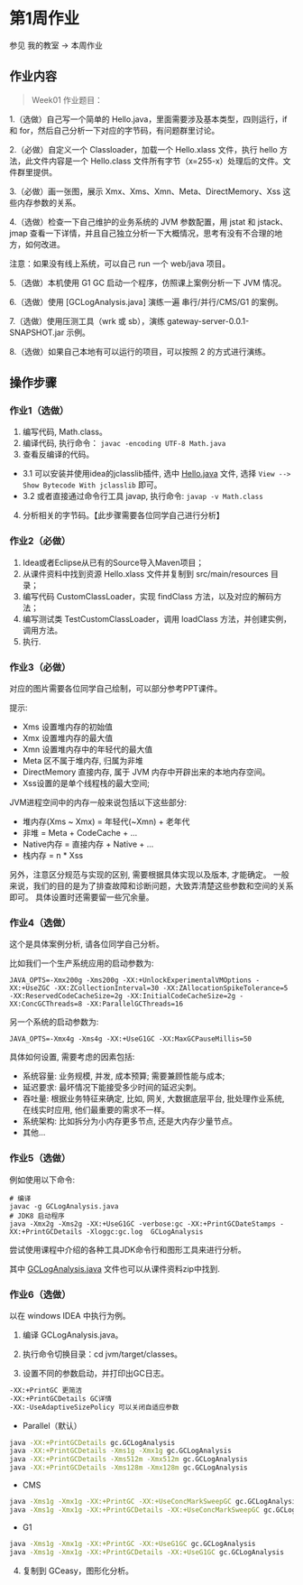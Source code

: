 # 第1周作业


参见 我的教室 -> 本周作业

## 作业内容


> Week01 作业题目：

1.（选做）自己写一个简单的 Hello.java，里面需要涉及基本类型，四则运行，if 和 for，然后自己分析一下对应的字节码，有问题群里讨论。

2.（必做）自定义一个 Classloader，加载一个 Hello.xlass 文件，执行 hello 方法，此文件内容是一个 Hello.class 文件所有字节（x=255-x）处理后的文件。文件群里提供。

3.（必做）画一张图，展示 Xmx、Xms、Xmn、Meta、DirectMemory、Xss 这些内存参数的关系。

4.（选做）检查一下自己维护的业务系统的 JVM 参数配置，用 jstat 和 jstack、jmap 查看一下详情，并且自己独立分析一下大概情况，思考有没有不合理的地方，如何改进。

注意：如果没有线上系统，可以自己 run 一个 web/java 项目。

5.（选做）本机使用 G1 GC 启动一个程序，仿照课上案例分析一下 JVM 情况。

6.（选做）使用 [GCLogAnalysis.java] 演练一遍 串行/并行/CMS/G1 的案例。

7.（选做）使用压测工具（wrk 或 sb），演练 gateway-server-0.0.1-SNAPSHOT.jar 示例。

8.（选做）如果自己本地有可以运行的项目，可以按照 2 的方式进行演练。



## 操作步骤


### 作业1（选做）

1. 编写代码, Math.class。
2. 编译代码, 执行命令： `javac -encoding UTF-8 Math.java`
3. 查看反编译的代码。
  - 3.1 可以安装并使用idea的jclasslib插件, 选中 [Hello.java](./Hello.java) 文件, 选择 `View --> Show Bytecode With jclasslib` 即可。
  - 3.2 或者直接通过命令行工具 javap, 执行命令: `javap -v Math.class`
4. 分析相关的字节码。【此步骤需要各位同学自己进行分析】


### 作业2（必做）

1. Idea或者Eclipse从已有的Source导入Maven项目；
2. 从课件资料中找到资源 Hello.xlass 文件并复制到 src/main/resources 目录；
3. 编写代码 CustomClassLoader，实现 findClass 方法，以及对应的解码方法；
4. 编写测试类 TestCustomClassLoader，调用 loadClass 方法，并创建实例，调用方法。
5. 执行.

### 作业3（必做）

对应的图片需要各位同学自己绘制，可以部分参考PPT课件。

提示:

- Xms 设置堆内存的初始值
- Xmx 设置堆内存的最大值
- Xmn 设置堆内存中的年轻代的最大值
- Meta 区不属于堆内存, 归属为非堆
- DirectMemory 直接内存, 属于 JVM 内存中开辟出来的本地内存空间。
- Xss设置的是单个线程栈的最大空间;

JVM进程空间中的内存一般来说包括以下这些部分:

- 堆内存(Xms ~ Xmx) = 年轻代(~Xmn) + 老年代
- 非堆 = Meta + CodeCache + ...
- Native内存 = 直接内存 + Native + ...
- 栈内存 = n * Xss

另外，注意区分规范与实现的区别, 需要根据具体实现以及版本, 才能确定。 一般来说，我们的目的是为了排查故障和诊断问题，大致弄清楚这些参数和空间的关系即可。 具体设置时还需要留一些冗余量。


### 作业4（选做）

这个是具体案例分析, 请各位同学自己分析。

比如我们一个生产系统应用的启动参数为:

```
JAVA_OPTS=-Xmx200g -Xms200g -XX:+UnlockExperimentalVMOptions -XX:+UseZGC -XX:ZCollectionInterval=30 -XX:ZAllocationSpikeTolerance=5 -XX:ReservedCodeCacheSize=2g -XX:InitialCodeCacheSize=2g -XX:ConcGCThreads=8 -XX:ParallelGCThreads=16
```

另一个系统的启动参数为:

```
JAVA_OPTS=-Xmx4g -Xms4g -XX:+UseG1GC -XX:MaxGCPauseMillis=50
```

具体如何设置, 需要考虑的因素包括:

- 系统容量: 业务规模, 并发, 成本预算; 需要兼顾性能与成本;
- 延迟要求: 最坏情况下能接受多少时间的延迟尖刺。
- 吞吐量:  根据业务特征来确定, 比如, 网关, 大数据底层平台, 批处理作业系统, 在线实时应用, 他们最重要的需求不一样。
- 系统架构: 比如拆分为小内存更多节点, 还是大内存少量节点。
- 其他...


### 作业5（选做）

例如使用以下命令:

```
# 编译
javac -g GCLogAnalysis.java
# JDK8 启动程序
java -Xmx2g -Xms2g -XX:+UseG1GC -verbose:gc -XX:+PrintGCDateStamps -XX:+PrintGCDetails -Xloggc:gc.log  GCLogAnalysis
```

尝试使用课程中介绍的各种工具JDK命令行和图形工具来进行分析。

其中 [GCLogAnalysis.java](./GCLogAnalysis.java) 文件也可以从课件资料zip中找到.

### 作业6（选做）
以在 windows IDEA 中执行为例。
1. 编译 GCLogAnalysis.java。
2. 执行命令切换目录：cd jvm/target/classes。

3. 设置不同的参数启动，并打印出GC日志。
```bash
-XX:+PrintGC 更简洁
-XX:+PrintGCDetails GC详情
-XX:-UseAdaptiveSizePolicy 可以关闭自适应参数
```

- Parallel（默认）
```bash
java -XX:+PrintGCDetails gc.GCLogAnalysis
java -XX:+PrintGCDetails -Xms1g -Xmx1g gc.GCLogAnalysis
java -XX:+PrintGCDetails -Xms512m -Xmx512m gc.GCLogAnalysis
java -XX:+PrintGCDetails -Xms128m -Xmx128m gc.GCLogAnalysis
```

- CMS
```bash
java -Xms1g -Xmx1g -XX:+PrintGC -XX:+UseConcMarkSweepGC gc.GCLogAnalysis
java -Xms1g -Xmx1g -XX:+PrintGCDetails -XX:+UseConcMarkSweepGC gc.GCLogAnalysis
```

- G1
```bash
java -Xms1g -Xmx1g -XX:+PrintGC -XX:+UseG1GC gc.GCLogAnalysis
java -Xms1g -Xmx1g -XX:+PrintGCDetails -XX:+UseG1GC gc.GCLogAnalysis
```

4. 复制到 GCeasy，图形化分析。
